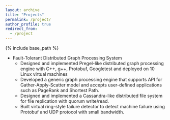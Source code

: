 ```yaml
---
layout: archive
title: "Projects"
permalink: /project/
author_profile: true
redirect_from:
  - /project
---
```


{% include base_path %}


* Fault-Tolerant Distributed Graph Processing System
  * Designed and implemented Pregel-like distributed graph processing engine with C++, g++, Protobuf, Googletest and deployed on 10 Linux virtual machines
  * Developed a generic graph processing engine that supports API for Gather-Apply-Scatter model and accepts user-defined applications such as PageRank and Shortest Path.
  * Designed and implemented a Cassandra-like distributed file system for file replication with quorum write/read.
  * Built virtual ring-style failure detector to detect machine failure using Protobuf and UDP protocol with small bandwidth.
